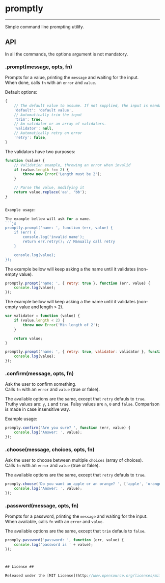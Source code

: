 # promptly #
---

Simple command line prompting utilify.



## API ##

In all the commands, the options argument is not mandatory.


### .prompt(message, opts, fn) ###

Prompts for a value, printing the `message` and waiting for the input.   
When done, calls `fn` with an `error` and `value`.

Default options:
```js
{
    // The default value to assume. If not supplied, the input is mandatory
    'default': 'default value',
    // Automatically trim the input
    'trim': true,
    // An validator or an array of validators.
    'validator': null,
    // Automatically retry on error
    'retry': false,
}
```

The validators have two purposes:
```js
function (value) {
    // Validation example, throwing an error when invalid
    if (value.length !== 2) {
        throw new Error('Length must be 2');
    }

    // Parse the value, modifying it
    return value.replace('aa', 'bb');
}


Example usage:

The example bellow will ask for a name.
```js
promptly.prompt('name: ', function (err, value) {
    if (err) {
        console.log('invalid name');
        return err.retry(); // Manually call retry
    }

    console.log(value);
});
```

The example bellow will keep asking a the name until it validates (non-empty value).
```js
promptly.prompt('name: ', { retry: true }, function (err, value) {
    console.log(value);
});
```

The example bellow will keep asking a the name until it validates (non-empty value and length > 2).
```js
var validator = function (value) {
    if (value.length < 2) {
        throw new Error('Min length of 2');
    }

    return value;
}

promptly.prompt('name: ', { retry: true, validator: validator }, function (err, value) {
    console.log(value);
});
```



### .confirm(message, opts, fn) ###

Ask the user to confirm something.   
Calls `fn` with an `error` and `value` (true or false).

The available options are the same, except that `retry` defauls to `true`.   
Truthy values are: `y`, `1` and `true`.
Falsy values are `n`, `0` and `false`.
Comparison is made in case insensitive way.

Example usage:

```js
promply.confirm('Are you sure? ', function (err, value) {
    console.log('Answer: ', value);
});
```


### .choose(message, choices, opts, fn) ###

Ask the user to choose between multiple `choices` (array of choices).   
Calls `fn` with an `error` and `value` (true or false).   

The available options are the same, except that `retry` defauls to `true`.


```js
promply.choose('Do you want an apple or an orange? ', ['apple', 'orange'], function (err, value) {
    console.log('Answer: ', value);
});
```


### .password(message, opts, fn) ###

Prompts for a password, printing the `message` and waiting for the input.   
When available, calls `fn` with an `error` and `value`.   

The available options are the same, except that `trim` defauls to `false`.


```js
promply.password('password: ', function (err, value) {
    console.log('password is ' + value);
});



## License ##

Released under the [MIT License](http://www.opensource.org/licenses/mit-license.php).
